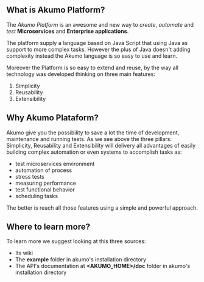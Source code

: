 ## What is Akumo Platform?

The _Akumo Platform_ is an awesome and new way to _create_, _automate_ and _test_ **Microservices** and **Enterprise applications**. 

The platform supply a language based on Java Script that using Java as support to more complex tasks. However the plus of Java doesn't adding complexity instead the Akumo language is so easy to use and learn.

Moreover the Platform is so easy to extend and reuse, by the way all technology was developed thinking on three main features:

1. Simplicity
1. Reusability
1. Extensibility

## Why Akumo Plataform?

Akumo give you the possibility to save a lot the time of development, maintenance and running tests.
As we see above the three pillars: Simplicity, Reusability and Extensibility will delivery all advantages of easily building complex automation or even systems to accomplish tasks as: 
* test microservices environment
* automation of process
* stress tests
* measuring performance
* test functional behavior
* scheduling tasks

The better is reach all those features using a simple and powerful approach.

## Where to learn more?

To learn more we suggest looking at this three sources:
* Its wiki
* The **example** folder in akumo's installation directory
* The API's documentation at **<AKUMO_HOME>/doc** folder in akumo's installation directory 
